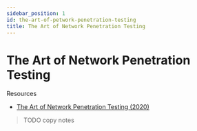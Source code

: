 ```yaml
---
sidebar_position: 1
id: the-art-of-petwork-penetration-testing
title: The Art of Network Penetration Testing
---
```


# The Art of Network Penetration Testing

Resources

* [The Art of Network Penetration Testing (2020)](https://www.manning.com/books/the-art-of-network-penetration-testing)

> TODO copy notes
